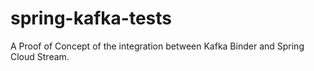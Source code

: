 # spring-kafka-tests
A Proof of Concept of the integration between Kafka Binder and Spring Cloud Stream.
